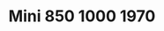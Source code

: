 ---
    title: Mini 850 1000 1970
    slug: Mini-850-1000-1970
    description:
    code: Mini-850-1000-1970
    image: https://cmdiy-archive.s3.us-east-1.amazonaws.com/adverts/images/Mini+850+1000+1970.jpeg
    download: https://cmdiy-archive.s3.us-east-1.amazonaws.com/adverts/documents/Mini+850+1000+1970.pdf
---